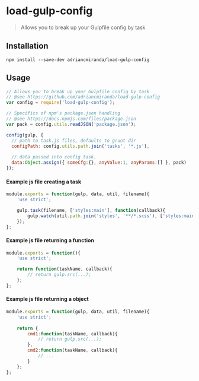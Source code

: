 # load-gulp-config
> Allows you to break up your Gulpfile config by task

## Installation

```terminal
npm install --save-dev adriancmiranda/load-gulp-config
````

## Usage

```javascript
// Allows you to break up your Gulpfile config by task
// @see https://github.com/adriancmiranda/load-gulp-config
var config = require('load-gulp-config');

// Specifics of npm's package.json handling
// @see https://docs.npmjs.com/files/package.json
var pack = config.utils.readJSON('package.json');

config(gulp, {
  // path to task.js files, defaults to grunt dir
  configPath: config.utils.path.join('tasks', '*.js'),
  
  // data passed into config task.
  data:Object.assign({ someCfg:{}, anyValue:1, anyParams:[] }, pack)
});
```


#### Example js file creating a task

```javascript
module.exports = function(gulp, data, util, filename){
	'use strict';

	gulp.task(filename, ['styles:main'], function(callback){
		gulp.watch(util.path.join('styles', '**/*.scss'), ['styles:main']);
	});
};
```

#### Example js file returning a function

```javascript
module.exports = function(){
	'use strict';

	return function(taskName, callback){
		// return gulp.src(...);
	};
};
```


#### Example js file returning a object

```javascript
module.exports = function(gulp, data, util, filename){
	'use strict';
  
	return {
		cmd1:function(taskName, callback){
			// return gulp.src(...);
		},
		cmd2:function(taskName, callback){
			// ...
		}
	};
};
```
